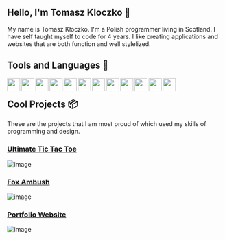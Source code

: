 ## Hello, I'm Tomasz Kloczko 👋
My name is Tomasz Kłoczko. I'm a Polish programmer living in Scotland. I have self taught myself to code for 4 years. I like creating applications and websites that are both function and well stylelized.

## Tools and Languages 🔧
<img align="left" width="30px" src="https://cdn.jsdelivr.net/gh/devicons/devicon@latest/icons/express/express-original.svg">
<img align="left" width="30px" src="https://cdn.jsdelivr.net/gh/devicons/devicon@latest/icons/nodejs/nodejs-plain.svg">
<img align="left" width="30px" src="https://cdn.jsdelivr.net/gh/devicons/devicon@latest/icons/mysql/mysql-original.svg">
<img align="left" width="30px" src="https://cdn.jsdelivr.net/gh/devicons/devicon@latest/icons/php/php-original.svg">
<img align="left" width="30px" src="https://cdn.jsdelivr.net/gh/devicons/devicon@latest/icons/html5/html5-plain.svg">
<img align="left" width="30px" src="https://cdn.jsdelivr.net/gh/devicons/devicon@latest/icons/css3/css3-plain.svg">
<img align="left" width="30px" src="https://cdn.jsdelivr.net/gh/devicons/devicon@latest/icons/javascript/javascript-plain.svg">
<img align="left" width="30px" src="https://cdn.jsdelivr.net/gh/devicons/devicon@latest/icons/csharp/csharp-plain.svg">
<img align="left" width="30px" src="https://cdn.jsdelivr.net/gh/devicons/devicon@latest/icons/python/python-original.svg">
<img align="left" width="30px" src="https://cdn.jsdelivr.net/gh/devicons/devicon@latest/icons/vscode/vscode-original.svg">
<img align="left" width="30px" src="https://cdn.jsdelivr.net/gh/devicons/devicon@latest/icons/github/github-original.svg">
<img align="left" width="30px" src="https://cdn.jsdelivr.net/gh/devicons/devicon@latest/icons/java/java-original.svg">
<br>

## Cool Projects 📦
These are the projects that I am most proud of which used my skills of programming and design.

### [Ultimate Tic Tac Toe](https://tomekk2006.github.io/tictactoe/)
![image](https://github.com/user-attachments/assets/b741e6d2-5319-45c6-88d5-75e696f2cc2d)

### [Fox Ambush](https://tomekk06.itch.io/fox-ambush)
![image](https://github.com/user-attachments/assets/624fa22e-8c0d-4586-9c26-0ad7f51360f5)

### [Portfolio Website](https://tomekk2006.github.io/portfolio/)
![image](https://github.com/user-attachments/assets/baecc942-726f-4c38-9df1-a6751510c891)
